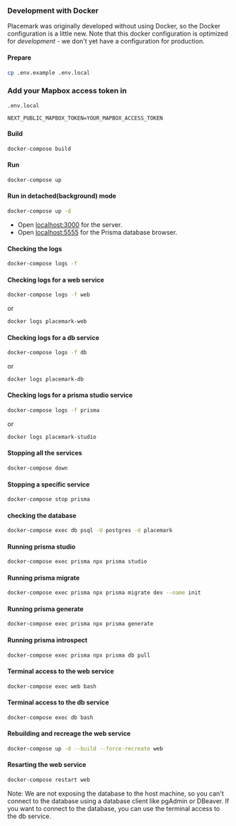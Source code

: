 ### Development with Docker

Placemark was originally developed without using Docker, so the Docker
configuration is a little new. Note that this docker configuration
is optimized for _development_ - we don't yet have a configuration
for production.



#### Prepare

```bash
cp .env.example .env.local
```

### Add your Mapbox access token  in 
``` .env.local ```

`NEXT_PUBLIC_MAPBOX_TOKEN=YOUR_MAPBOX_ACCESS_TOKEN`

#### Build

```bash
docker-compose build
```

#### Run

```bash
docker-compose up
```
#### Run in detached(background) mode 

```bash
docker-compose up -d
```


- Open [localhost:3000](http://localhost:3000/) for the server.
- Open [localhost:5555](http://localhost:5555/) for the Prisma database browser.


#### Checking the logs

```bash
docker-compose logs -f
```

#### Checking logs for a web service

```bash
docker-compose logs -f web 
```
or
```bash
docker logs placemark-web
```

#### Checking logs for a db service

```bash
docker-compose logs -f db 
```
or
```bash
docker logs placemark-db
```

#### Checking logs for a prisma studio service

```bash
docker-compose logs -f prisma 
```
or
```bash
docker logs placemark-studio
```

#### Stopping all the services

```bash 
docker-compose down
```

#### Stopping a specific service

```bash 
docker-compose stop prisma
```

#### checking the database

```bash 
docker-compose exec db psql -U postgres -d placemark
``` 

#### Running prisma studio

```bash 
docker-compose exec prisma npx prisma studio
```

#### Running prisma migrate

```bash
docker-compose exec prisma npx prisma migrate dev --name init
```

#### Running prisma generate

```bash
docker-compose exec prisma npx prisma generate
```

#### Running prisma introspect

```bash
docker-compose exec prisma npx prisma db pull
```


#### Terminal access to the web service

```bash
docker-compose exec web bash
```

#### Terminal access to the db service

```bash 
docker-compose exec db bash
```

#### Rebuilding and recreage the web service

```bash
docker-compose up -d --build --force-recreate web
```
#### Resarting the web service

```bash
docker-compose restart web
```

Note: We are not exposing the database to the host machine, so you can't connect to the database using a database client like pgAdmin or DBeaver. If you want to connect to the database, you can use the terminal access to the db service.
